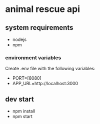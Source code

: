 # animal rescue api

## system requirements
- nodejs
- npm

### environment variables
Create .env file with the following variables:
- PORT=[8080]
- APP_URL=http://localhost:3000

## dev start

- npm install
- npm start
